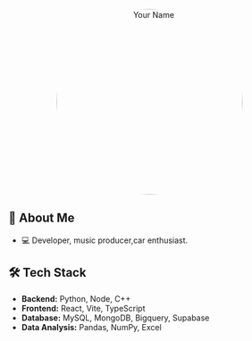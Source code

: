 <!-- Header -->
<div align="center">
 
</div>

<p align="center">
  <img src="https://github.com/huey-nibiru/huey-nibiru/assets/26775577/1bfd0231-9c4a-4981-9576-e5cf80d91a98" alt="Your Name" width="333" style="border-radius:59%;">
</p>





## 🚀 About Me
- 💻 Developer, music producer,car enthusiast.


## 🛠️ Tech Stack

- **Backend:** Python, Node, C++ 
- **Frontend:** React, Vite, TypeScript
- **Database:** MySQL, MongoDB, Bigquery, Supabase
- **Data Analysis:** Pandas, NumPy, Excel




